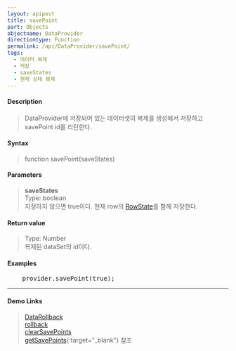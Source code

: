 ```yaml
---
layout: apipost
title: savePoint
part: Objects
objectname: DataProvider
directiontype: Function
permalink: /api/DataProvider/savePoint/
tags:
  - 데이터 복제
  - 저장
  - saveStates
  - 현재 상태 복제
---
```



#### Description

> DataProvider에 저장되어 있는 데이터셋의 복제를 생성해서 저장하고 savePoint id를 리턴한다.

#### Syntax

> function savePoint(saveStates)

#### Parameters

> **saveStates**  
> Type: boolean  
> 지정하지 않으면 true이다. 현재 row의 [RowState](/api/types/RowState/)를 함께 저장한다.  


#### Return value

> Type: Number  
> 복제된 dataSet의 id이다.  

#### Examples 

<pre class="prettyprint">
    provider.savePoint(true);
</pre>

---

#### Demo Links

> [DataRollback](http://demo.realgrid.com/Demo/DataRollback#.example)<br/>
[rollback](http://help.realgrid.com/api/DataProvider/rollback/)<br/>
[clearSavePoints](http://help.realgrid.com/api/DataProvider/clearSavePoints/)<br/>
[getSavePoints](http://help.realgrid.com/api/DataProvider/getSavePoints/){:target="_blank"} 참조
